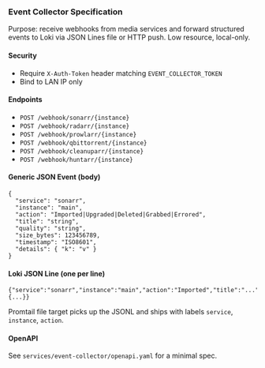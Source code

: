 ### Event Collector Specification

Purpose: receive webhooks from media services and forward structured events to Loki via JSON Lines file or HTTP push. Low resource, local-only.

#### Security
- Require `X-Auth-Token` header matching `EVENT_COLLECTOR_TOKEN`
- Bind to LAN IP only

#### Endpoints
- `POST /webhook/sonarr/{instance}`
- `POST /webhook/radarr/{instance}`
- `POST /webhook/prowlarr/{instance}`
- `POST /webhook/qbittorrent/{instance}`
- `POST /webhook/cleanuparr/{instance}`
- `POST /webhook/huntarr/{instance}`

#### Generic JSON Event (body)
```
{
  "service": "sonarr",
  "instance": "main",
  "action": "Imported|Upgraded|Deleted|Grabbed|Errored",
  "title": "string",
  "quality": "string",
  "size_bytes": 123456789,
  "timestamp": "ISO8601",
  "details": { "k": "v" }
}
```

#### Loki JSON Line (one per line)
```
{"service":"sonarr","instance":"main","action":"Imported","title":"...","size_bytes":1234,"timestamp":"...","details":{...}}
```

Promtail file target picks up the JSONL and ships with labels `service`, `instance`, `action`.

#### OpenAPI
See `services/event-collector/openapi.yaml` for a minimal spec.
